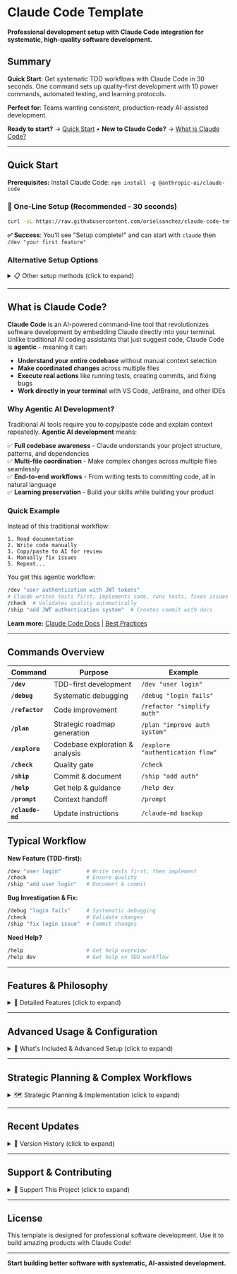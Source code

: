 # Claude Code Template

**Professional development setup with Claude Code integration for systematic, high-quality software development.**

## Summary

**Quick Start**: Get systematic TDD workflows with Claude Code in 30 seconds. One command sets up quality-first development with 10 power commands, automated testing, and learning protocols.

**Perfect for**: Teams wanting consistent, production-ready AI-assisted development.

**Ready to start?** → [Quick Start](#quick-start) • **New to Claude Code?** → [What is Claude Code?](#what-is-claude-code)

---

## Quick Start

**Prerequisites:** Install Claude Code: `npm install -g @anthropic-ai/claude-code`

### 🚀 One-Line Setup (Recommended - 30 seconds)

```bash
curl -sL https://raw.githubusercontent.com/orielsanchez/claude-code-template/main/setup.sh | bash
```

**✅ Success**: You'll see "Setup complete!" and can start with `claude` then `/dev "your first feature"`

### Alternative Setup Options

<details>
<summary>📋 Other setup methods (click to expand)</summary>

#### GitHub Template Method

1. **Click "Use this template"** → Create your repository
2. **Clone and start coding:**

```bash
git clone https://github.com/yourusername/your-new-repo.git
cd your-new-repo
claude                                # Start Claude Code
/dev "implement user authentication"  # Your first TDD feature!
```

#### Add to Existing Project

**Preserve your existing CLAUDE.md:**
```bash
# Setup script will detect and preserve your existing CLAUDE.md
curl -sL https://raw.githubusercontent.com/orielsanchez/claude-code-template/main/setup.sh | bash
claude                 # Start Claude Code in your project
/dev "your first feature"
```

**Replace with template CLAUDE.md:**
```bash
# Manual copy method - overwrites existing CLAUDE.md
curl -sL https://github.com/orielsanchez/claude-code-template/archive/main.tar.gz | tar xz --strip=1 claude-code-template-main/{CLAUDE.md,.claude}
claude                 # Start Claude Code in your project
/dev "your first feature"
```

</details>

---

## What is Claude Code?

**Claude Code** is an AI-powered command-line tool that revolutionizes software development by embedding Claude directly into your terminal. Unlike traditional AI coding assistants that just suggest code, Claude Code is **agentic** - meaning it can:

- **Understand your entire codebase** without manual context selection
- **Make coordinated changes** across multiple files
- **Execute real actions** like running tests, creating commits, and fixing bugs
- **Work directly in your terminal** with VS Code, JetBrains, and other IDEs

### Why Agentic AI Development?

Traditional AI tools require you to copy/paste code and explain context repeatedly. **Agentic AI development** means:

✅ **Full codebase awareness** - Claude understands your project structure, patterns, and dependencies  
✅ **Multi-file coordination** - Make complex changes across multiple files seamlessly  
✅ **End-to-end workflows** - From writing tests to committing code, all in natural language  
✅ **Learning preservation** - Build your skills while building your product

### Quick Example

Instead of this traditional workflow:
```
1. Read documentation 
2. Write code manually
3. Copy/paste to AI for review
4. Manually fix issues
5. Repeat...
```

You get this agentic workflow:
```bash
/dev "user authentication with JWT tokens"
# Claude writes tests first, implements code, runs tests, fixes issues
/check  # Validates quality automatically
/ship "add JWT authentication system"  # Creates commit with docs
```

**Learn more:** [Claude Code Docs](https://docs.anthropic.com/en/docs/claude-code) | [Best Practices](https://www.anthropic.com/engineering/claude-code-best-practices)

---

## Commands Overview

| Command | Purpose | Example |
|---------|---------|---------|
| **`/dev`** | TDD-first development | `/dev "user login"` |
| **`/debug`** | Systematic debugging | `/debug "login fails"` |
| **`/refactor`** | Code improvement | `/refactor "simplify auth"` |
| **`/plan`** | Strategic roadmap generation | `/plan "improve auth system"` |
| **`/explore`** | Codebase exploration & analysis | `/explore "authentication flow"` |
| **`/check`** | Quality gate | `/check` |
| **`/ship`** | Commit & document | `/ship "add auth"` |
| **`/help`** | Get help & guidance | `/help dev` |
| **`/prompt`** | Context handoff | `/prompt` |
| **`/claude-md`** | Update instructions | `/claude-md backup` |

## Typical Workflow

**New Feature (TDD-first):**
```bash
/dev "user login"        # Write tests first, then implement
/check                   # Ensure quality  
/ship "add user login"   # Document & commit
```

**Bug Investigation & Fix:**
```bash
/debug "login fails"     # Systematic debugging
/check                   # Validate changes
/ship "fix login issue"  # Commit changes
```

**Need Help?**
```bash
/help                    # Get help overview
/help dev                # Get help on TDD workflow
```

---

## Features & Philosophy

<details>
<summary>📖 Detailed Features (click to expand)</summary>

### Why Use This Template?

**Raw Claude Code** is powerful but unstructured. **This template** provides:

🎯 **Systematic Workflows** - Research → Plan → Test → Implement → Ship  
🛡️ **Quality Enforcement** - Zero tolerance for bad patterns, automatic checks  
📚 **Learning-First Approach** - Build senior-level skills, not just working code  
⚡ **10 Power Commands** - `/dev`, `/debug`, `/refactor`, `/plan`, `/explore`, `/check`, `/ship`, `/help`, `/prompt`, `/claude-md`  
🔧 **Multi-Language Support** - Works with any tech stack  
📖 **Battle-Tested Practices** - Based on real-world AI-assisted development

**Think of it as:** Claude Code + Engineering Discipline = Production-Ready Development

### Core Features

- **Test-Driven Development (TDD)** workflow with AI assistance
- **Quality-first approach** with automated checks and zero-tolerance policies
- **Learning-preservation protocols** to build senior-level skills
- **Systematic development workflow**: Research → Plan → Test → Implement → Ship
- **Complete command library** for streamlined development
- **No-emoji policy** for clean, professional code

### Philosophy

This template embodies a **learning-first, quality-first development approach**:

1. **Test-Driven Development** - Write tests first, let AI satisfy contracts
2. **Systematic Workflow** - Research → Plan → Test → Implement → Ship
3. **Knowledge Preservation** - Build understanding, not just working code
4. **Zero Tolerance Quality** - No shortcuts, no compromises
5. **Continuous Learning** - Track mastery progression and skill development

</details>

---

## Advanced Usage & Configuration

<details>
<summary>🔧 What's Included & Advanced Setup (click to expand)</summary>

### `CLAUDE.md`
Complete instruction file with:
- **Learning-First Development Protocol** - Build skills while building code
- **Test-Driven Development Protocol** - RED → GREEN → REFACTOR with AI
- **Quality standards** - Zero unwrap(), no emojis, production-ready code
- **Universal forbidden patterns** - Comprehensive quality rules for all languages
- **Mastery progression tracking** - Skill development from Novice → Expert

### `.claude/commands/`
Ten powerful commands for systematic development:
- `dev.md` - TDD-first development workflow (primary command)
- `debug.md` - Systematic debugging and root cause analysis
- `refactor.md` - Systematic code refactoring and improvement workflows
- `plan.md` - Strategic roadmap generation and planning
- `explore.md` - Codebase exploration and analysis workflows
- `check.md` - Comprehensive quality verification
- `ship.md` - Roadmap updates and commit workflow
- `help.md` - Interactive help and guidance system
- `prompt.md` - Context handoff for LLM transitions
- `claude-md.md` - Instruction file maintenance

### Configuration
The setup script creates:
- `.claude/hooks/smart-lint.sh` - Quality enforcement hooks
- `.claude/settings.local.json` - Local Claude Code settings
- Language-specific tooling configurations
- Enhanced project detection (when available)

### Project Types Supported

The setup script supports multiple project types:
- **Rust** - `cargo init` with proper project structure
- **Node.js** - `npm init` with appropriate configurations
- **Python** - Virtual environment and project scaffolding
- **Universal** - Works with any language or framework

### Advanced Usage
The **hybrid setup script** works in two modes:
- **`curl | bash` mode**: Downloads commands from GitHub for fresh setups
- **Local mode**: Copies from `.claude/commands/` when running in cloned template
- **Smart detection**: Automatically uses framework detection when available
- **Project customization**: Adapts to your specific tech stack

</details>

---

## Strategic Planning & Complex Workflows

<details>
<summary>🗺️ Strategic Planning & Implementation (click to expand)</summary>

**Strategic Planning & Implementation:**
```bash
/plan "implement user authentication system"  # Generate comprehensive roadmap
/dev "user login"                            # Implement following the plan (TDD)
/check                                       # Ensure quality  
/ship "add user login system"                # Document & commit
```

**Code Exploration & Analysis:**
```bash
/explore "authentication system"  # Understand existing code patterns
/plan "refactor auth module"      # Create improvement roadmap
/refactor "simplify auth logic"   # Systematic refactoring
/check                            # Validate changes
/ship "improve auth architecture" # Commit changes
```

**Feature Enhancement:**
```bash
/explore "existing feature"      # Understand current implementation
/dev "enhance feature"           # TDD approach for improvements
/check                           # Validate changes
/ship "enhance feature"          # Commit changes
```

</details>

---

## Recent Updates

<details>
<summary>📅 Version History (click to expand)</summary>

**v1.8 - Hybrid Setup & Cleanup** *(Latest)*
- **IMPROVED**: Hybrid setup.sh supports both `curl | bash` and local template usage
- **FIXED**: Added missing `explore` command to setup (now 10 commands total)
- **ENHANCED**: Smart framework detection integration for project customization
- **CLEANED**: Removed obsolete `.claude/commands-modular/` and duplicate files
- **OPTIMIZED**: Setup script now copies from local source when available
- **IMPROVED**: Better error handling and user feedback during setup
- **MAINTAINED**: 100% backward compatibility with existing workflows

**v1.7 - Strategic Planning Command**
- **NEW**: `/plan` command for comprehensive roadmap generation
- Generate phase-based roadmaps for any project or improvement initiative  
- 5-phase methodology: Discovery → Design → Planning → Implementation → Resources
- Enhanced phase generator supporting rich planning structures (key actions, deliverables)
- LLM-followable roadmaps with clear dependencies and success criteria
- Integration with existing command ecosystem (/dev, /refactor, /check workflows)
- Planning-specific templates for methodology and execution guidance
- Backward compatible with all existing functionality (73/73 tests passing)

**v1.6 - Command Documentation Modularization**
- **COMPLETED**: Full command documentation modularization system implementation
- Created comprehensive lib/command-utils/ architecture with modular templates and generators
- **ALL 7 commands** successfully migrated to modular structure
- Achieved significant size reductions while maintaining full functionality
- **107 comprehensive tests** passing - complete TDD workflow implementation
- Eliminated ~300-400 lines of duplication across command files
- Established consistent, maintainable modular structure for all workflow commands
- **Zero breaking changes** - maintains 100% command functionality and user experience
- Enhanced system extensibility and maintainability for future development

**Key Technical Achievements:**
- Modular template system with variable substitution
- Comprehensive test coverage ensuring reliability
- Systematic TDD approach: RED → GREEN → REFACTOR phases completed
- Clean architecture supporting easy command modifications and additions

**v1.4 - Hook System Modularization**
- Refactored smart-lint.sh from 587 to 328 lines (44% reduction)
- Created modular architecture with lib/hook-utils.sh (185 lines shared utilities)
- Added 5 language-specific modules in lib/linters/ (Go, Python, JS/TS, Rust, Nix)
- Eliminated ~250 lines of duplicated code patterns across languages
- Maintained 100% backward compatibility and existing configuration
- Followed TDD-first approach with comprehensive testing
- Enables easy addition of new programming languages

**v1.3 - Setup Script Consolidation**
- Eliminated 145 lines of duplicated code between setup scripts
- Created robust lib/setup-utils.sh with 8 shared functions
- Reduced setup-simple.sh by 13% and setup-claude-project.sh by 26%
- Enhanced maintainability with centralized utility functions
- Zero breaking changes, 100% backward compatibility maintained

**v1.2 - Modular Framework Detection**
- Refactored framework detection into specialized language detectors
- Improved maintainability with single responsibility principle
- Enhanced extensibility for adding new languages/frameworks
- 62% reduction in main detection file complexity
- Zero breaking changes, 100% test coverage preserved

**v1.1 - Simplified Setup**
- New `setup-simple.sh` script with streamlined 3-scenario workflow
- Maintains full framework auto-detection capabilities
- Backup system for existing Claude setups
- Comprehensive TDD test coverage (17 new tests)
- Cleaner user experience with better error handling

</details>

---

## Support & Contributing

<details>
<summary>🤝 Support This Project (click to expand)</summary>

If this template helps your development workflow, consider supporting its continued development:

[![Sponsor](https://img.shields.io/badge/Sponsor-GitHub%20Sponsors-pink?logo=github)](https://github.com/sponsors/orielsanchez)
[![Buy Me A Coffee](https://img.shields.io/badge/Buy%20Me%20A%20Coffee-ffdd00?logo=buy-me-a-coffee&logoColor=black)](https://buymeacoffee.com/orielsanchez)

**Other ways to support:**
- ⭐ Star this repository
- 🐛 Report issues and suggest improvements
- 📢 Share with your team and community
- 🤝 Contribute improvements and documentation

### Contributing

This template represents battle-tested practices for AI-assisted development. Contributions should:
- Maintain the learning-first philosophy
- Preserve systematic workflow patterns
- Include comprehensive testing
- Follow the established quality standards

</details>

---

## License

This template is designed for professional software development. Use it to build amazing products with Claude Code!

---

**Start building better software with systematic, AI-assisted development.**